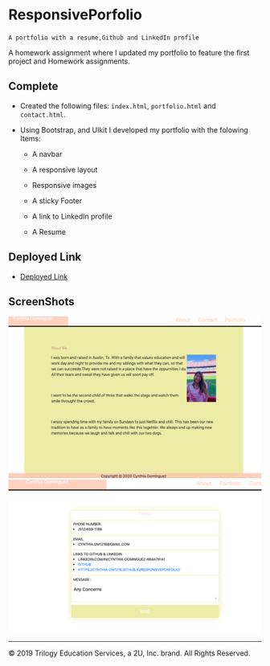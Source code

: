 # ResponsivePorfolio

`A portfolio with a resume,Github and LinkedIn profile`

A homework assignment where I updated my portfolio to feature the first project and Homework assignments.

## Complete

* Created the following files: `index.html`, `portfolio.html` and `contact.html`.

* Using Bootstrap, and UIkit I developed my portfolio with the folowing Items:

   * A navbar

   * A responsive layout

   * Responsive images
   
   * A sticky Footer

   * A link to LinkedIn profile

   * A Resume

## Deployed Link
* [Deployed Link](https://cynthia-dm1216.github.io/ResponsivePorfolio/)


## ScreenShots
![AboutMe](./Assets/AboutMe.png)
![Contact](./Assets/Contact.png)

- - -

© 2019 Trilogy Education Services, a 2U, Inc. brand. All Rights Reserved.

